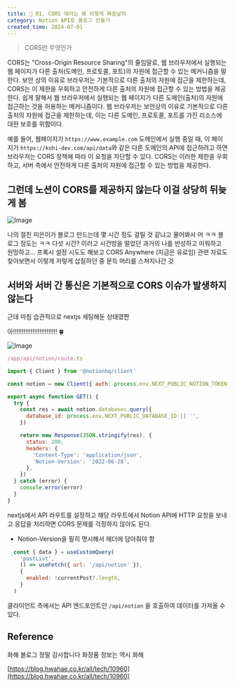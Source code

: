 ```yaml
---
title: 📝 01. CORS 에러는 왜 이렇게 짜증날까
category: Notion API로 블로그 만들기
created_time: 2024-07-01
---
```


> CORS란 무엇인가


CORS는 "Cross-Origin Resource Sharing"의 줄임말로, 웹 브라우저에서 실행되는 웹 페이지가 다른 출처(도메인, 프로토콜, 포트)의 자원에 접근할 수 있는 메커니즘을 말한다. 보안 상의 이유로 브라우저는 기본적으로 다른 출처의 자원에 접근을 제한하는데, CORS는 이 제한을 우회하고 안전하게 다른 출처의 자원에 접근할 수 있는 방법을 제공한다. 쉽게 말해서 웹 브라우저에서 실행되는 웹 페이지가 다른 도메인(출처)의 자원에 접근하는 것을 허용하는 메커니즘이다. 웹 브라우저는 보안상의 이유로 기본적으로 다른 출처의 자원에 접근을 제한하는데, 이는 다른 도메인, 프로토콜, 포트를 가진 리소스에 대한 보호를 위함이다.


예를 들어, 웹페이지가 `https://www.example.com` 도메인에서 실행 중일 때, 이 페이지가 `https://kohi-dev.com/api/data`와 같은 다른 도메인의 API에 접근하려고 하면 브라우저는 CORS 정책에 따라 이 요청을 차단할 수 있다. CORS는 이러한 제한을 우회하고, 서버 측에서 안전하게 다른 출처의 자원에 접근할 수 있는 방법을 제공한다.


## 그런데 노션이 CORS를 제공하지 않는다 이걸 상당히 뒤늦게 봄


![Image](https://boiling-politician-9bc.notion.site/image/https%3A%2F%2Fprod-files-secure.s3.us-west-2.amazonaws.com%2F420927ef-2057-4e77-b9b7-d7005a1db0dd%2F295e99ed-47d7-4d1c-a0e5-6356aa42094e%2F280bde0b6ffe5b78068686572e86dd49.jpg?table=block&id=f5a9c25d-ac19-4bd3-9923-35e9eeb9667d&cache=v2)


나의 절친 미은이가 블로그 만드는데 몇 시간 정도 걸릴 것 같냐고 물어봐서 머 ㅋㅋ 블로그 정도는 ㅋㅋ 다섯 시간? 이러고 시건방을 떨었던 과거의 나를 반성하고 미워하고 원망하고… 프록시 설정 시도도 해보고 CORS Anywhere (지금은 유료임) 관련 자료도 찾아보면서 이렇게 저렇게 삽질하던 중 문득 머리를 스쳐지나간 것


## 서버와 서버 간 통신은 기본적으로 CORS 이슈가 발생하지 않는다


근데 마침 습관적으로 nextjs 세팅해둔 상태였짠


아!!!!!!!!!!!!!!!!!!!!!!!!! 🍀


![Image](https://boiling-politician-9bc.notion.site/image/https%3A%2F%2Fprod-files-secure.s3.us-west-2.amazonaws.com%2F420927ef-2057-4e77-b9b7-d7005a1db0dd%2F60f306c7-ecd8-468c-a396-998b58c32756%2F066389b3814e02dec7c01ab8f8dd4664.jpg?table=block&id=9433697f-422e-43ce-baaa-075671a11967&cache=v2)


```javascript
/app/api/notion/route.ts

import { Client } from '@notionhq/client'

const notion = new Client({ auth: process.env.NEXT_PUBLIC_NOTION_TOKEN })

export async function GET() {
  try {
    const res = await notion.databases.query({
      database_id: process.env.NEXT_PUBLIC_DATABASE_ID || '',
    })

    return new Response(JSON.stringify(res), {
      status: 200,
      headers: {
        'Content-Type': 'application/json',
        'Notion-Version': '2022-06-28',
      },
    })
  } catch (error) {
    console.error(error)
  }
}
```


nextjs에서 API 라우트를 설정하고 해당 라우트에서 Notion API에 HTTP 요청을 보내고 응답을 처리하면 CORS 문제를 걱정하지 않아도 된다.

- Notion-Version을 필히 명시해서 헤더에 담아줘야 함

```javascript
  const { data } = useCustomQuery(
    'postList',
    () => useFetch({ url: '/api/notion' }),
    {
      enabled: !currentPost?.length,
    }
  )
```


클라이언트 측에서는 API 엔드포인트인 `/api/notion` 을 호출하여 데이터를 가져올 수 있다.


## Reference


화해 블로그 정말 감사합니다 화장품 정보는 역시 화해


[https://blog.hwahae.co.kr/all/tech/10960](https://blog.hwahae.co.kr/all/tech/10960)

